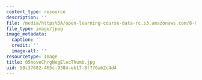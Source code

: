 ```yaml
---
content_type: resource
description: ''
file: /media/https%3A/open-learning-course-data-rc.s3.amazonaws.com/8-02t-electricity-and-magnetism-spring-2005/50c37682465c9384eb178f776ab2c4d4_05moveChrgNegElecThumb.jpg
file_type: image/jpeg
image_metadata:
  caption: ''
  credit: ''
  image-alt: ''
resourcetype: Image
title: 05moveChrgNegElecThumb.jpg
uid: 50c37682-465c-9384-eb17-8f776ab2c4d4
---
```

